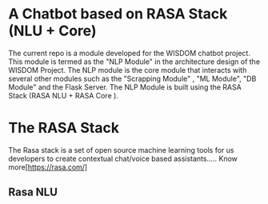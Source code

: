 # A Chatbot based on RASA Stack (NLU + Core)

The current repo is a module developed for the WISDOM chatbot project. This module is termed as the "NLP Module" in the architecture design of the WISDOM Project. The NLP module is the core module that interacts with several other modules such as the "Scrapping Module" , "ML Module", "DB Module" and the Flask Server. The NLP Module is built using the RASA Stack (RASA NLU + RASA Core ).

# The RASA Stack

The Rasa stack is a set of open source machine learning tools for us developers to create contextual chat/voice based assistants..... Know more[https://rasa.com/]

## Rasa NLU
